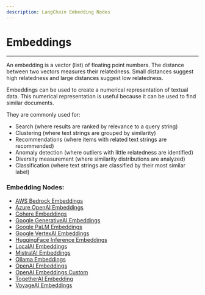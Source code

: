 ```yaml
---
description: LangChain Embedding Nodes
---
```


# Embeddings

***

An embedding is a vector (list) of floating point numbers. The distance between two vectors measures their relatedness. Small distances suggest high relatedness and large distances suggest low relatedness.

Embeddings can be used to create a numerical representation of textual data. This numerical representation is useful because it can be used to find similar documents.

They are commonly used for:

* Search (where results are ranked by relevance to a query string)
* Clustering (where text strings are grouped by similarity)
* Recommendations (where items with related text strings are recommended)
* Anomaly detection (where outliers with little relatedness are identified)
* Diversity measurement (where similarity distributions are analyzed)
* Classification (where text strings are classified by their most similar label)

### Embedding Nodes:

* [AWS Bedrock Embeddings](aws-bedrock-embeddings.md)
* [Azure OpenAI Embeddings](azure-openai-embeddings.md)
* [Cohere Embeddings](cohere-embeddings.md)
* [Google GenerativeAI Embeddings](googlegenerativeai-embeddings.md)
* [Google PaLM Embeddings](broken-reference)
* [Google VertexAI Embeddings](googlevertexai-embeddings.md)
* [HuggingFace Inference Embeddings](huggingface-inference-embeddings.md)
* [LocalAI Embeddings](localai-embeddings.md)
* [MistralAI Embeddings](mistralai-embeddings.md)
* [Ollama Embeddings](ollama-embeddings.md)
* [OpenAI Embeddings](openai-embeddings.md)
* [OpenAI Embeddings Custom](openai-embeddings-custom.md)
* [TogetherAI Embedding](togetherai-embedding.md)
* [VoyageAI Embeddings](voyageai-embeddings.md)
